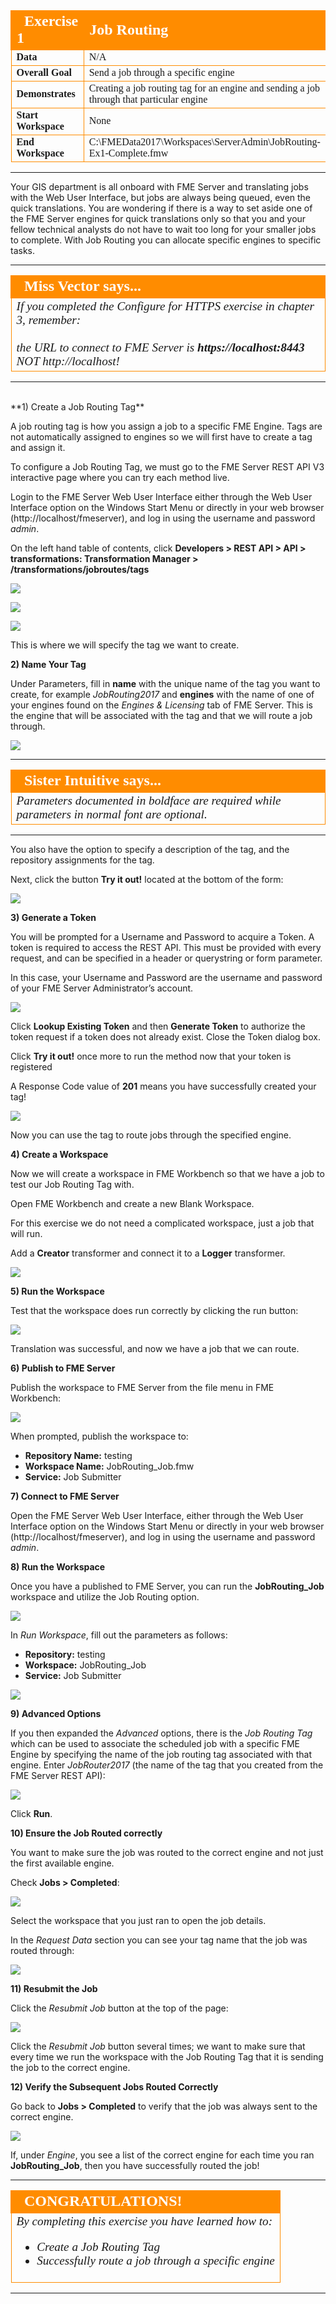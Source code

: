 <!--Exercise Section-->

<table style="border-spacing: 0px;border-collapse: collapse;font-family:serif">
<tr>
<td width=25% style="vertical-align:middle;background-color:darkorange;border: 2px solid darkorange">
<i class="fa fa-cogs fa-lg fa-pull-left fa-fw" style="color:white;padding-right: 12px;vertical-align:text-top"></i>
<span style="color:white;font-size:x-large;font-weight: bold">Exercise 1</span>
</td>
<td style="border: 2px solid darkorange;background-color:darkorange;color:white">
<span style="color:white;font-size:x-large;font-weight: bold">Job Routing</span>
</td>
</tr>

<tr>
<td style="border: 1px solid darkorange; font-weight: bold">Data</td>
<td style="border: 1px solid darkorange">N/A</td>
</tr>

<tr>
<td style="border: 1px solid darkorange; font-weight: bold">Overall Goal</td>
<td style="border: 1px solid darkorange">Send a job through a specific engine</td>
</tr>

<tr>
<td style="border: 1px solid darkorange; font-weight: bold">Demonstrates</td>
<td style="border: 1px solid darkorange">Creating a job routing tag for an engine and sending a job through that particular engine</td>
</tr>

<tr>
<td style="border: 1px solid darkorange; font-weight: bold">Start Workspace</td>
<td style="border: 1px solid darkorange">None</td>
</tr>

<tr>
<td style="border: 1px solid darkorange; font-weight: bold">End Workspace</td>
<td style="border: 1px solid darkorange">C:\FMEData2017\Workspaces\ServerAdmin\JobRouting-Ex1-Complete.fmw</td>
</tr>

</table>

---

Your GIS department is all onboard with FME Server and translating jobs with the Web User Interface, but jobs are always being queued, even the quick translations. You are wondering if there is a way to set aside one of the FME Server engines for quick translations only so that you and your fellow technical analysts do not have to wait too long for your smaller jobs to complete. With Job Routing you can allocate specific engines to specific tasks.

---

<!--Miss Vector says...--> 

<table style="border-spacing: 0px">
<tr>
<td style="vertical-align:middle;background-color:darkorange;border: 2px solid darkorange">
<i class="fa fa-quote-left fa-lg fa-pull-left fa-fw" style="color:white;padding-right: 12px;vertical-align:text-top"></i>
<span style="color:white;font-size:x-large;font-weight: bold;font-family:serif">Miss Vector says...</span>
</td>
</tr>

<tr>
<td style="border: 1px solid darkorange">
<span style="font-family:serif; font-style:italic; font-size:larger">
If you completed the Configure for HTTPS exercise in chapter 3, remember: 
<br><br>the URL to connect to FME Server is </span><span style="font-family:serif; font-style:italic; font-weight:bold; font-size:larger">https://localhost:8443</span><span style="font-family:serif; font-style:italic; font-size:larger"> NOT http://localhost!
</span>
</td>
</tr>
</table>

---

<br>
**1) Create a Job Routing Tag**

A job routing tag is how you assign a job to a specific FME Engine. Tags are not automatically assigned to engines so we will first have to create a tag and assign it.

To configure a Job Routing Tag, we must go to the FME Server REST API V3 interactive page where you can try each method live.

Login to the FME Server Web User Interface either through the Web User Interface option on the Windows Start Menu or directly in your web browser (http://localhost/fmeserver), and log in using the username and password *admin*.

On the left hand table of contents, click **Developers &gt; REST API &gt; API &gt; transformations: Transformation Manager &gt; /transformations/jobroutes/tags**

![](./Images/4.432.DevelopersRestAPI.png)

![](./Images/4.401.RESTAPI_pageLink.png)

![](./Images/4.402.JobRouting_APIPost.png)

This is where we will specify the tag we want to create.

**2) Name Your Tag**

Under Parameters, fill in **name** with the unique name of the tag you want to create, for example *JobRouting2017* and **engines** with the name of one of your engines found on the *Engines & Licensing* tab of FME Server. This is the engine that will be associated with the tag and that we will route a job through.

![](./Images/4.403.JobRouting_APIPostParameters.png)

---

<!--Sister Intuitive says...--> 

<table style="border-spacing: 0px">
<tr>
<td style="vertical-align:middle;background-color:darkorange;border: 2px solid darkorange">
<i class="fa fa-quote-left fa-lg fa-pull-left fa-fw" style="color:white;padding-right: 12px;vertical-align:text-top"></i>
<span style="color:white;font-size:x-large;font-weight: bold;font-family:serif">Sister Intuitive says...</span>
</td>
</tr>

<tr>
<td style="border: 1px solid darkorange">
<span style="font-family:serif; font-style:italic; font-size:larger">
Parameters documented in boldface are required while parameters in normal font are optional.
</span>
</td>
</tr>
</table>

---

You also have the option to specify a description of the tag, and the repository assignments for the tag.

Next, click the button **Try it out!** located at the bottom of the form:

![](./Images/4.404.JobRouting_APIPost1.png)

**3) Generate a Token**

You will be prompted for a Username and Password to acquire a Token. A token is required to access the REST API. This must be provided with every request, and can be specified in a header or querystring or form parameter.

In this case, your Username and Password are the username and password of your FME Server Administrator’s account.

![](./Images/4.405.JobRouting_APIGetParameters2.png)

Click **Lookup Existing Token** and then **Generate Token** to authorize the token request if a token does not  already exist. Close the Token dialog box.

Click **Try it out!** once more to run the method now that your token is registered

A Response Code value of **201** means you have successfully created your tag!

![](./Images/4.406.JobRouting_APIPostPrintOut.png)

Now you can use the tag to route jobs through the specified engine.

**4) Create a Workspace**

Now we will create a workspace in FME Workbench so that we have a job to test our Job Routing Tag with.

Open FME Workbench and create a new Blank Workspace.

For this exercise we do not need a complicated workspace, just a job that will run.

Add a **Creator** transformer and connect it to a **Logger** transformer.

![](./Images/4.407.jobRouting_workspace1.png)

**5) Run the Workspace**

Test that the workspace does run correctly by clicking the run button:

![](./Images/4.431.RunButton.png)

Translation was successful, and now we have a job that we can route. 

**6) Publish to FME Server**

Publish the workspace to FME Server from the file menu in FME Workbench:

![](./Images/4.408.publishToServer.png)

When prompted, publish the workspace to:

- **Repository Name:** testing
- **Workspace Name:** JobRouting_Job.fmw
- **Service:** Job Submitter

**7) Connect to FME Server**

Open the FME Server Web User Interface, either through the Web User Interface option on the Windows Start Menu or directly in your web browser (http://localhost/fmeserver), and log in using the username and password *admin*.

**8) Run the Workspace**

Once you have a published to FME Server, you can run the **JobRouting_Job** workspace and utilize the Job Routing option.

![](./Images/4.409.RunJob.png)

In *Run Workspace*, fill out the parameters as follows:

- **Repository:** testing
- **Workspace:** JobRouting_Job
- **Service:** Job Submitter 

![](./Images/4.410.runWorkspace.png)

**9) Advanced Options**

If you then expanded the *Advanced* options, there is the *Job Routing Tag* which can be used to associate the scheduled job with a specific FME Engine by specifying the name of the job routing tag associated with that engine. Enter *JobRouter2017* (the name of the tag that you created from the FME Server REST API):

![](./Images/4.411.runWorkspaceAdvancedOptions.png)

Click **Run**.

**10) Ensure the Job Routed correctly**

You want to make sure the job was routed to the correct engine and not just the first available engine.

Check **Jobs &gt; Completed**:

![](./Images/4.412.Job_Completed_area.png)

Select the workspace that you just ran to open the job details.

In the *Request Data* section you can see your tag name that the job was routed through: 

![](./Images/4.413.jobRouting_finalCheck.png)

**11) Resubmit the Job**

Click the *Resubmit Job* button at the top of the page:

![](./Images/4.414.JobRouting_resubmitButton.png)

Click the *Resubmit Job* button several times; we want to make sure that every time we run the workspace with the Job Routing Tag that it is sending the job to the correct engine.

**12) Verify the Subsequent Jobs Routed Correctly**

Go back to **Jobs &gt; Completed** to verify that the job was always sent to the correct engine.

![](./Images/4.415.JobRouting_engineCheck.png)

If, under *Engine*, you see a list of the correct engine for each time you ran **JobRouting_Job**, then you have successfully routed the job!

---

<!--Exercise Congratulations Section--> 

<table style="border-spacing: 0px">
<tr>
<td style="vertical-align:middle;background-color:darkorange;border: 2px solid darkorange">
<i class="fa fa-thumbs-o-up fa-lg fa-pull-left fa-fw" style="color:white;padding-right: 12px;vertical-align:text-top"></i>
<span style="color:white;font-size:x-large;font-weight: bold;font-family:serif">CONGRATULATIONS!</span>
</td>
</tr>

<tr>
<td style="border: 1px solid darkorange">
<span style="font-family:serif; font-style:italic; font-size:larger">
By completing this exercise you have learned how to:
<br>
<ul><li>Create a Job Routing Tag</li>
<li>Successfully route a job through a specific engine</li>
</ul>
</span>
</td>
</tr>
</table>

---

